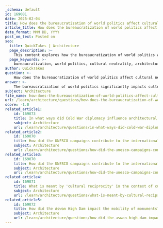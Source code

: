 ```yaml
---
_schema: default
id: 169081
date: 2025-02-04
title: How does the bureaucratization of world politics affect cultural neutrality and architectural specificity?
article_title: How does the bureaucratization of world politics affect cultural neutrality and architectural specificity?
date_format: MMM DD, YYYY
post_on_text: Posted on
seo:
  title: QuickTakes | Architecture
  page_description: >-
    This content explores how the bureaucratization of world politics affects cultural neutrality and architectural specificity, highlighting the implications of international organizations on cultural heritage management and the complexities of global cultural exchange.
  page_keywords: >-
    bureaucratization, world politics, cultural neutrality, architectural specificity, UNESCO, cultural heritage, rational-legal authority, political agendas, cultural identity, standardized frameworks, local contexts, cultural exchange, mobility, ethical considerations
author: QuickTakes
question: >-
    How does the bureaucratization of world politics affect cultural neutrality and architectural specificity?
answer: >-
    The bureaucratization of world politics significantly impacts cultural neutrality and architectural specificity through the mechanisms of international organizations, particularly in how they manage cultural heritage and architectural preservation. This process is characterized by the application of "rational-legal authority," as described by political theorists, which influences the way cultural values are perceived and enacted on a global scale.\n\n1. **Cultural Neutrality**: Organizations like UNESCO strive to maintain a facade of political neutrality while exerting influence over cultural heritage management. This neutrality is often a response to the need for legitimacy in the international arena, where the imposition of a singular cultural narrative can lead to conflicts. The bureaucratic framework creates "rules for the world" that are intended to be universally applicable, yet these rules can inadvertently favor certain cultural perspectives over others. For instance, the relocation of monuments, such as the Nubian temples during the Aswan High Dam project, illustrates how decisions made under the guise of cultural preservation can reflect underlying political agendas, thus challenging the notion of true cultural neutrality.\n\n2. **Architectural Specificity**: The bureaucratization process also affects architectural specificity by standardizing approaches to cultural heritage that may overlook local contexts and specificities. The emphasis on expertise and moral authority can lead to a homogenization of architectural practices, where unique cultural expressions are subsumed under broader, often Western-centric frameworks. This can result in the loss of local architectural identities and practices, as decisions are made based on bureaucratic criteria rather than the specific cultural and historical contexts of the sites in question.\n\n3. **Cultural Reciprocity and Mobility**: The bureaucratic approach to cultural heritage management can facilitate cultural exchange and mobility, but it can also create tensions. While the relocation of monuments can enhance accessibility and promote global cultural exchange, it raises ethical considerations regarding ownership and representation. The movement of cultural artifacts often reflects historical patterns of mobility that are intertwined with power dynamics, and the bureaucratic processes governing these movements can sometimes obscure the complexities of these relationships.\n\nIn summary, the bureaucratization of world politics influences cultural neutrality and architectural specificity by imposing standardized frameworks that may not adequately account for local contexts and cultural identities. This dynamic underscores the need for a more nuanced approach to cultural heritage management that recognizes the complexities of global cultural exchange and the specificities of architectural practices.
subject: Architecture
file_name: how-does-the-bureaucratization-of-world-politics-affect-cultural-neutrality-and-architectural-specificity.md
url: /learn/architecture/questions/how-does-the-bureaucratization-of-world-politics-affect-cultural-neutrality-and-architectural-specificity
score: -1.0
related_article1:
    id: 169073
    title: In what ways did Cold War diplomacy influence architectural decisions in the Middle East?
    subject: Architecture
    url: /learn/architecture/questions/in-what-ways-did-cold-war-diplomacy-influence-architectural-decisions-in-the-middle-east
related_article2:
    id: 169070
    title: How did the UNESCO campaigns contribute to the international effort to salvage the Nubian Temples?
    subject: Architecture
    url: /learn/architecture/questions/how-did-the-unesco-campaigns-contribute-to-the-international-effort-to-salvage-the-nubian-temples
related_article3:
    id: 169070
    title: How did the UNESCO campaigns contribute to the international effort to salvage the Nubian Temples?
    subject: Architecture
    url: /learn/architecture/questions/how-did-the-unesco-campaigns-contribute-to-the-international-effort-to-salvage-the-nubian-temples
related_article4:
    id: 169071
    title: What is meant by 'cultural reciprocity' in the context of cultural restitution and international cooperation?
    subject: Architecture
    url: /learn/architecture/questions/what-is-meant-by-cultural-reciprocity-in-the-context-of-cultural-restitution-and-international-cooperation
related_article5:
    id: 169072
    title: How did the Aswan High Dam impact the mobility of monuments?
    subject: Architecture
    url: /learn/architecture/questions/how-did-the-aswan-high-dam-impact-the-mobility-of-monuments
---
```


&nbsp;